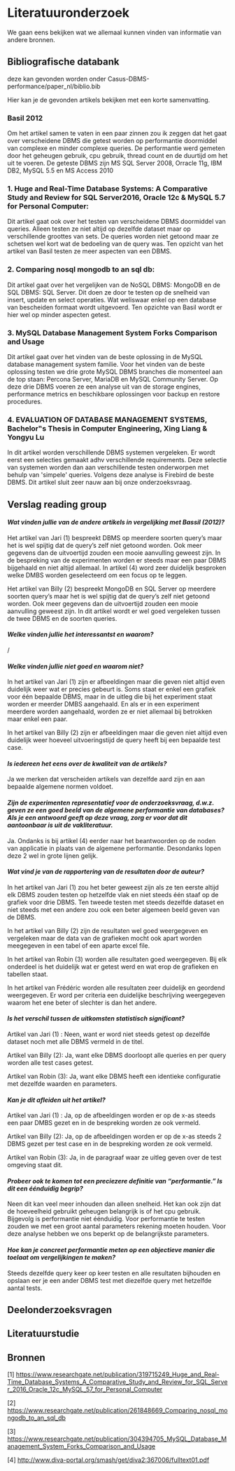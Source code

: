 # Literatuuronderzoek
We gaan eens bekijken wat we allemaal kunnen vinden van informatie van andere bronnen.
## Bibliografische databank
deze kan gevonden worden onder Casus-DBMS-performance/paper_nl/biblio.bib

Hier kan je de gevonden artikels bekijken met een korte samenvatting.
### Basil 2012
Om het artikel samen te vaten in een paar zinnen zou ik zeggen dat het gaat over verscheidene DBMS die getest worden op performantie doormiddel van complexe en minder complexe queries. De performantie werd gemeten door het geheugen gebruik, cpu gebruik, thread count en de duurtijd om het uit te voeren. De geteste DBMS zijn MS SQL Server 2008, Orracle 11g, IBM DB2, MySQL 5.5 en MS Access 2010
### 1. Huge and Real-Time Database Systems: A Comparative Study and Review for SQL Server2016, Oracle 12c & MySQL 5.7 for Personal Computer:
Dit artikel gaat ook over het testen van verscheidene DBMS doormiddel van queries. Alleen testen ze niet altijd op dezelfde dataset maar op verschillende groottes van sets. De queries worden niet getoond maar ze schetsen wel kort wat de bedoeling van de query was. Ten opzicht van het artikel van Basil testen ze meer aspecten van een DBMS.
### 2. Comparing nosql mongodb to an sql db:
Dit artikel gaat over het vergelijken van de NoSQL DBMS: MongoDB en de SQL DBMS: SQL Server. Dit doen ze door te testen op de snelheid van insert, update en select operaties. Wat weliswaar enkel op een database van bescheiden formaat wordt uitgevoerd. Ten opzichte van Basil wordt er hier wel op minder aspecten getest.
### 3. MySQL Database Management System Forks Comparison and Usage
Dit artikel gaat over het vinden van de beste oplossing in de MySQL database management system familie. Voor het vinden van de beste oplossing testen we drie grote MySQL DBMS branches die momenteel aan de top staan: Percona Server, MariaDB en MySQL Community Server. Op deze drie DBMS voeren ze een analyse uit van de storage engines, performance metrics en beschikbare oplossingen voor backup en restore procedures.
### 4. EVALUATION OF DATABASE MANAGEMENT SYSTEMS, Bachelor‟s Thesis in Computer Engineering, Xing Liang & Yongyu Lu
In dit artikel worden verschillende DBMS systemen vergeleken. Er wordt eerst een selecties gemaakt adhv verschillende requirements. Deze selectie van systemen worden dan aan verschillende testen onderworpen met behulp van 'simpele' queries. Volgens deze analyse is Firebird de beste DBMS. Dit artikel sluit zeer nauw aan bij onze onderzoeksvraag.

## Verslag reading group
#### _Wat vinden jullie van de andere artikels in vergelijking met Bassil (2012)?_
Het artikel van Jari (1) bespreekt DBMS op meerdere soorten query’s maar het is wel spijtig dat de query’s zelf niet getoond worden. Ook meer gegevens dan de uitvoertijd zouden een mooie aanvulling geweest zijn. In de bespreking van de experimenten worden er steeds maar een paar DBMS bijgehaald en niet altijd allemaal. In artikel (4) word zeer duidelijk besproken welke DMBS worden geselecteerd om een focus op te leggen.

Het artikel van Billy (2) bespreekt MongoDB en SQL Server op meerdere soorten query’s maar het is wel spijtig dat de query’s zelf niet getoond worden. Ook meer gegevens dan de uitvoertijd zouden een mooie aanvulling geweest zijn. In dit artikel wordt er wel goed vergeleken tussen de twee DBMS en de soorten queries.
#### _Welke vinden jullie het interessantst en waarom?_
/


#### _Welke vinden jullie niet goed en waarom niet?_
In het artikel van Jari (1) zijn er afbeeldingen maar die geven niet altijd even duidelijk weer wat er precies gebeurt is. Soms staat er enkel een grafiek voor één bepaalde DBMS, maar in de uitleg die bij het experiment staat worden er meerder DMBS aangehaald. En als er in een experiment meerdere worden aangehaald, worden ze er niet allemaal bij betrokken maar enkel een paar.

In het artikel van Billy (2) zijn er afbeeldingen maar die geven niet altijd even duidelijk weer hoeveel uitvoeringstijd de query heeft bij een bepaalde test case.
#### _Is iedereen het eens over de kwaliteit van de artikels?_
Ja we merken dat verscheiden artikels van dezelfde aard zijn en aan bepaalde algemene normen voldoet.


#### _Zijn de experimenten representatief voor de onderzoeksvraag, d.w.z. geven ze een goed beeld van de algemene performantie van databases? Als je een antwoord geeft op deze vraag, zorg er voor dat dit aantoonbaar is uit de vakliteratuur._
Ja. Ondanks is bij artikel (4) eerder naar het beantwoorden op de noden van applicatie in plaats van de algemene performantie. Desondanks lopen deze 2 wel in grote lijnen gelijk. 


#### _Wat vind je van de rapportering van de resultaten door de auteur?_
In het artikel van Jari (1) zou het beter geweest zijn als ze ten eerste altijd elk DBMS zouden testen op hetzelfde vlak en niet steeds één staaf op de grafiek voor drie DBMS. Ten tweede testen met steeds dezelfde dataset en niet steeds met een andere zou ook een beter algemeen beeld geven van de DBMS.

In het artikel van Billy (2) zijn de resultaten wel goed weergegeven en vergeleken maar de data van de grafieken mocht ook apart worden meegegeven in een tabel of een aparte excel file.

In het artikel van Robin (3) worden alle resultaten goed weergegeven. Bij elk onderdeel is het duidelijk wat er getest werd en wat erop de grafieken en tabellen staat.

In het artikel van Frédéric worden alle resultaten zeer duidelijk en geordend weergegeven. Er word per criteria een duidelijke beschrijving weergegeven waarom het ene beter of slechter is dan het andere.


#### _Is het verschil tussen de uitkomsten statistisch significant?_
Artikel van Jari (1) : Neen, want er word niet steeds getest op dezelfde dataset noch met alle DBMS vermeld in de titel.

Artikel van Billy (2): Ja, want elke DBMS doorloopt alle queries en per query worden alle test cases getest.

Artikel van Robin (3): Ja, want elke DBMS heeft een identieke configuratie met dezelfde waarden en parameters.


#### _Kan je dit afleiden uit het artikel?_
Artikel van Jari (1) : Ja, op de afbeeldingen worden er op de x-as steeds een paar DMBS gezet en in de bespreking worden ze ook vermeld. 

Artikel van Billy (2): Ja, op de afbeeldingen worden er op de x-as steeds 2 DBMS gezet per test case en in de bespreking worden ze ook vermeld.

Artikel van Robin (3): Ja, in de paragraaf waar ze uitleg geven over de test omgeving staat dit.


#### _Probeer ook te komen tot een preciezere definitie van “performantie.” Is dit een éénduidig begrip?_
Neen dit kan veel meer inhouden dan alleen snelheid. Het kan ook zijn dat de hoeveelheid gebruikt geheugen belangrijk is of het cpu gebruik. Bijgevolg is performantie niet éénduidig. Voor performantie te testen zouden we met een groot aantal parameters rekening moeten houden. Voor deze analyse hebben we ons beperkt op de belangrijkste parameters.


#### _Hoe kan je concreet performantie meten op een objectieve manier die toelaat om vergelijkingen te maken?_
Steeds dezelfde query keer op keer testen en alle resultaten bijhouden en opslaan eer je een ander DBMS test met diezelfde query met hetzelfde aantal tests.



## Deelonderzoeksvragen
## Literatuurstudie
## Bronnen
[1] https://www.researchgate.net/publication/319715249_Huge_and_Real-Time_Database_Systems_A_Comparative_Study_and_Review_for_SQL_Server_2016_Oracle_12c_MySQL_57_for_Personal_Computer

[2] https://www.researchgate.net/publication/261848669_Comparing_nosql_mongodb_to_an_sql_db

[3] https://www.researchgate.net/publication/304394705_MySQL_Database_Management_System_Forks_Comparison_and_Usage

[4] http://www.diva-portal.org/smash/get/diva2:367006/fulltext01.pdf

